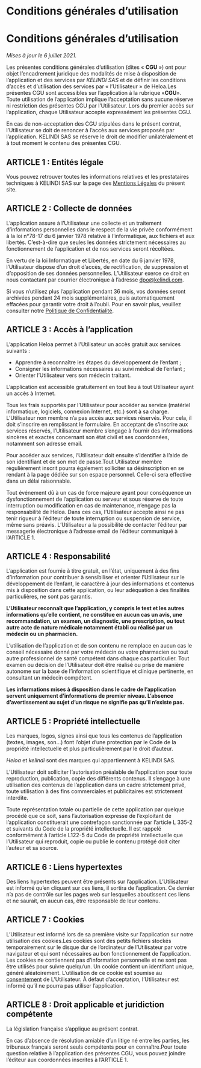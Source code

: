 Conditions générales d’utilisation
==================================

Conditions générales d’utilisation
==================================

_Mises à jour le 6 juillet 2021._

Les présentes conditions générales d’utilisation (dites « **CGU** ») ont pour objet l’encadrement juridique des modalités de mise à disposition de l’application et des services par _KELINDI SAS_ et de définir les conditions d’accès et d’utilisation des services par « l’Utilisateur » de Heloa.Les présentes CGU sont accessibles sur l’application à la rubrique «**CGU**». Toute utilisation de l’application implique l’acceptation sans aucune réserve ni restriction des présentes CGU par l’Utilisateur. Lors du premier accès sur l’application, chaque Utilisateur accepte expressément les présentes CGU.

En cas de non-acceptation des CGU stipulées dans le présent contrat, l’Utilisateur se doit de renoncer à l’accès aux services proposés par l’application. KELINDI SAS se réserve le droit de modifier unilatéralement et à tout moment le contenu des présentes CGU.

ARTICLE 1 : Entités légale
--------------------------

Vous pouvez retrouver toutes les informations relatives et les prestataires techniques à KELINDI SAS sur la page des [Mentions Légales](https://heloa.app/mentions-legales/) du présent site.

ARTICLE 2 : Collecte de données
-------------------------------

‍L’application assure à l’Utilisateur une collecte et un traitement d’informations personnelles dans le respect de la vie privée conformément à la loi n°78-17 du 6 janvier 1978 relative à l’informatique, aux fichiers et aux libertés. C’est-à-dire que seules les données strictement nécessaires au fonctionnement de l’application et de nos services seront récoltées.

En vertu de la loi Informatique et Libertés, en date du 6 janvier 1978, l’Utilisateur dispose d’un droit d’accès, de rectification, de suppression et d’opposition de ses données personnelles. L’Utilisateur exerce ce droit en nous contactant par courrier électronique à l’adresse dpo@kelindi.com.

Si vous n’utilisez plus l’application pendant 36 mois, vos données seront archivées pendant 24 mois supplémentaires, puis automatiquement effacées pour garantir votre droit à l’oubli. Pour en savoir plus, veuillez consulter notre [Politique de Confidentialité](https://heloa.app/privacy/).

ARTICLE 3 : Accès à l’application
---------------------------------

L’application Heloa permet à l’Utilisateur un accès gratuit aux services suivants :

* Apprendre à reconnaître les étapes du développement de l’enfant ;
* Consigner les informations nécessaires au suivi médical de l’enfant ;
* Orienter l’Utilisateur vers son médecin traitant.

L’application est accessible gratuitement en tout lieu à tout Utilisateur ayant un accès à Internet.

Tous les frais supportés par l’Utilisateur pour accéder au service (matériel informatique, logiciels, connexion Internet, etc.) sont à sa charge. L’Utilisateur non membre n’a pas accès aux services réservés. Pour cela, il doit s’inscrire en remplissant le formulaire. En acceptant de s’inscrire aux services réservés, l’Utilisateur membre s’engage à fournir des informations sincères et exactes concernant son état civil et ses coordonnées, notamment son adresse email.

Pour accéder aux services, l’Utilisateur doit ensuite s’identifier à l’aide de son identifiant et de son mot de passe.Tout Utilisateur membre régulièrement inscrit pourra également solliciter sa désinscription en se rendant à la page dédiée sur son espace personnel. Celle-ci sera effective dans un délai raisonnable.

Tout événement dû à un cas de force majeure ayant pour conséquence un dysfonctionnement de l’application ou serveur et sous réserve de toute interruption ou modification en cas de maintenance, n’engage pas la responsabilité de Heloa. Dans ces cas, l’Utilisateur accepte ainsi ne pas tenir rigueur à l’éditeur de toute interruption ou suspension de service, même sans préavis. L’Utilisateur a la possibilité de contacter l’éditeur par messagerie électronique à l’adresse email de l’éditeur communiqué à l’ARTICLE 1.

ARTICLE 4 : Responsabilité
--------------------------

‍L’application est fournie à titre gratuit, en l’état, uniquement à des fins d’information pour contribuer à sensibiliser et orienter l’Utilisateur sur le développement de l’enfant, le caractère à jour des informations et contenus mis à disposition dans cette application, ou leur adéquation à des finalités particulières, ne sont pas garantis.

**L’Utilisateur reconnaît que l’application, y compris le test et les autres informations qu’elle contient, ne constitue en aucun cas un avis, une recommandation, un examen, un diagnostic, une prescription, ou tout autre acte de nature médicale notamment établi ou réalisé par un médecin ou un pharmacien.**

L’utilisation de l’application et de son contenu ne remplace en aucun cas le conseil nécessaire donné par votre médecin ou votre pharmacien ou tout autre professionnel de santé compétent dans chaque cas particulier. Tout examen ou décision de l’Utilisateur doit être réalisé ou prise de manière autonome sur la base de l’information scientifique et clinique pertinente, en consultant un médecin compétent.

**Les informations mises à disposition dans le cadre de l’application servent uniquement d’informations de premier niveau. L’absence d’avertissement au sujet d’un risque ne signifie pas qu’il n’existe pas.**

ARTICLE 5 : Propriété intellectuelle
------------------------------------

‍Les marques, logos, signes ainsi que tous les contenus de l’application (textes, images, son…) font l’objet d’une protection par le Code de la propriété intellectuelle et plus particulièrement par le droit d’auteur.

_Heloa_ et _kelindi_ sont des marques qui appartiennent à KELINDI SAS.

L’Utilisateur doit solliciter l’autorisation préalable de l’application pour toute reproduction, publication, copie des différents contenus. Il s’engage à une utilisation des contenus de l’application dans un cadre strictement privé, toute utilisation à des fins commerciales et publicitaires est strictement interdite.

Toute représentation totale ou partielle de cette application par quelque procédé que ce soit, sans l’autorisation expresse de l’exploitant de l’application constituerait une contrefaçon sanctionnée par l’article L 335-2 et suivants du Code de la propriété intellectuelle. Il est rappelé conformément à l’article L122-5 du Code de propriété intellectuelle que l’Utilisateur qui reproduit, copie ou publie le contenu protégé doit citer l’auteur et sa source.

ARTICLE 6 : Liens hypertextes
-----------------------------

‍Des liens hypertextes peuvent être présents sur l’application. L’Utilisateur est informé qu’en cliquant sur ces liens, il sortira de l’application. Ce dernier n’a pas de contrôle sur les pages web sur lesquelles aboutissent ces liens et ne saurait, en aucun cas, être responsable de leur contenu.

ARTICLE 7 : Cookies
-------------------

‍L’Utilisateur est informé lors de sa première visite sur l’application sur notre utilisation des cookies.Les cookies sont des petits fichiers stockés temporairement sur le disque dur de l’ordinateur de l’Utilisateur par votre navigateur et qui sont nécessaires au bon fonctionnement de l’application. Les cookies ne contiennent pas d’information personnelle et ne sont pas être utilisés pour suivre quelqu’un. Un cookie contient un identifiant unique, généré aléatoirement. L’utilisation de ce cookie est soumise au [consentement](https://heloa.app/fr/blog/parents/sexualite/le-consentement) de L’Utilisateur. À défaut d’acceptation, l’Utilisateur est informé qu’il ne pourra pas utiliser l’application.

ARTICLE 8 : Droit applicable et juridiction compétente
------------------------------------------------------

‍La législation française s’applique au présent contrat.

En cas d’absence de résolution amiable d’un litige né entre les parties, les tribunaux français seront seuls compétents pour en connaître.Pour toute question relative à l’application des présentes CGU, vous pouvez joindre l’éditeur aux coordonnées inscrites à l’ARTICLE 1.